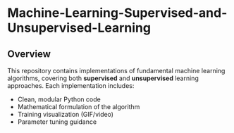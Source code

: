 # Machine-Learning-Supervised-and-Unsupervised-Learning

## Overview
This repository contains implementations of fundamental machine learning algorithms, covering both **supervised** and **unsupervised** learning approaches. Each implementation includes:
- Clean, modular Python code
- Mathematical formulation of the algorithm
- Training visualization (GIF/video)
- Parameter tuning guidance
